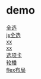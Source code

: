 # demo

[全选](https://yingxincui.github.io/demo/checkbox.html)<br>
[js全选](https://yingxincui.github.io/demo/jscheckbox.html)<br>
[xx](https://yingxincui.github.io/demo/simpleshape.html)<br>
[xx](https://yingxincui.github.io/demo/simpleshape.html)<br>
[选项卡](https://yingxincui.github.io/demo/tabs.html)<br>
[轮播](https://yingxincui.github.io/demo/canorsel.html)<br>
[flex布局](https://yingxincui.github.io/demo/flex.html)<br>


